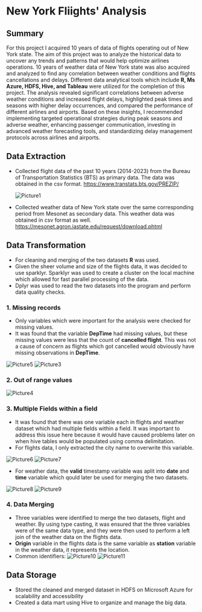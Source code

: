# New York Fliights' Analysis

## Summary
For this project I acquired 10 years of data of flights operating out of New York state. The aim of this project was to analyze the historical data to uncover any trends and patterns that would help optimize airlines operations. 10 years of weather data of New York state was also acquired and analyzed to find any correlation between weather conditions and flights cancellations and delays. Different data analytical tools which include **R, Ms Azure, HDFS, Hive, and Tableau** were utilized for the completion of this project. The analysis revealed significant correlations between adverse weather conditions and increased flight delays, highlighted peak times and seasons with higher delay occurrences, and compared the performance of different airlines and airports. Based on these insights, I recommended implementing targeted operational strategies during peak seasons and adverse weather, enhancing passenger communication, investing in advanced weather forecasting tools, and standardizing delay management protocols across airlines and airports.

## Data Extraction
- Collected flight data of the past 10 years (2014-2023) from the Bureau of Transportation Statistics (BTS) as primary data. The data was obtained in the csv format.
  https://www.transtats.bts.gov/PREZIP/
  
  ![Picture1](https://github.com/saadurrehman1/NYFliights/assets/170811931/03672a96-2006-452e-82ff-adbf8274f0e5)


- Collected weather data of New York state over the same corresponding period from Mesonet as secondary data. This weather data was obtained in csv format as well.
  https://mesonet.agron.iastate.edu/request/download.phtml

## Data Transformation
- For cleaning and merging of the two datasets **R** was used.
- Given the sheer volume and size of the flights data, it was decided to use sparklyr. Sparklyr was used to create a cluster on the local machine which allowed for fast parallel processing of the data.
- Dplyr was used to read the two datasets into the program and perform data quality checks.

### 1. Missing records
- Only variables which were important for the analysis were checked for missing values.
- It was found that the variable **DepTime** had missing values, but these missing values were less that the count of **cancelled flight**. This was not a cause of concern as flights which got cancelled would obviously have missing observations in **DepTime**.

![Picture5](https://github.com/saadurrehman1/NYFliights/assets/170811931/7f58a75b-cd09-4676-992e-e29cde1f89e9)
![Picture3](https://github.com/saadurrehman1/NYFliights/assets/170811931/0ba0270c-bad2-40e9-8394-293fc410261d)

### 2. Out of range values

![Picture4](https://github.com/saadurrehman1/NYFliights/assets/170811931/717482ed-824d-4a35-a410-5d5b2325b7aa)

### 3. Multiple Fields within a field
- It was found that there was one variable each in flights and weather dataset which had multiple fields within a field. It was important to address this issue here because it would have caused problems later on when hive tables would be populated using comma delimitation.
- For flights data, I only extracted the city name to overwrite this variable.
  
![Picture6](https://github.com/saadurrehman1/NYFliights/assets/170811931/400a94d7-4021-4093-b9c6-5a407fb6db1e)
![Picture7](https://github.com/saadurrehman1/NYFliights/assets/170811931/b8a06551-06eb-48d7-9b7b-cf708ce9cbf7)

- For weather data, the **valid** timestamp variable was aplit into **date** and **time** variable which qould later be used for merging the two datasets.
  
![Picture8](https://github.com/saadurrehman1/NYFliights/assets/170811931/b6bb4605-8401-401f-85da-ef5078bafd60)
![Picture9](https://github.com/saadurrehman1/NYFliights/assets/170811931/4a1cf426-540d-4359-a5e9-e0929ec98831)

### 4. Data Merging
- Three variables were identified to merge the two datasets, flight and weather. By using type casting, it was ensured that the three variables were of the same data type, and they were then used to perform a left join of the weather data on the flights data.
- **Origin** variable in the flights data is the same variable as **station** variable in the weather data, it represents the location.
- Common identifiers:
![Picture10](https://github.com/saadurrehman1/NYFliights/assets/170811931/a7d9ed12-c4f2-4938-a148-05186fdc7118)
![Picture11](https://github.com/saadurrehman1/NYFliights/assets/170811931/3758a5a4-3980-4e12-9b05-3915c6ac6a1b)

## Data Storage
- Stored the cleaned and merged dataset in HDFS on Microsoft Azure for scalability and accessibility
- Created a data mart using Hive to organize and manage the big data.

